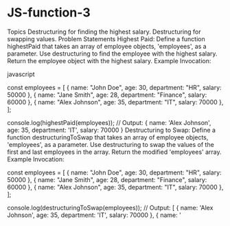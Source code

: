 # JS-function-3
Topics
Destructuring for finding the highest salary.
Destructuring for swapping values.
Problem Statements
Highest Paid: Define a function highestPaid that takes an array of employee objects, 'employees', as a parameter. Use destructuring to find the employee with the highest salary. Return the employee object with the highest salary.
Example Invocation:

javascript

const employees = [
  { name: "John Doe", age: 30, department: "HR", salary: 50000 },
  { name: "Jane Smith", age: 28, department: "Finance", salary: 60000 },
  { name: "Alex Johnson", age: 35, department: "IT", salary: 70000 },
];

console.log(highestPaid(employees)); // Output: { name: 'Alex Johnson', age: 35, department: 'IT', salary: 70000 }
Destructuring to Swap: Define a function destructuringToSwap that takes an array of employee objects, 'employees', as a parameter. Use destructuring to swap the values of the first and last employees in the array. Return the modified 'employees' array.
Example Invocation:

const employees = [
  { name: "John Doe", age: 30, department: "HR", salary: 50000 },
  { name: "Jane Smith", age: 28, department: "Finance", salary: 60000 },
  { name: "Alex Johnson", age: 35, department: "IT", salary: 70000 },
];

console.log(destructuringToSwap(employees)); // Output: [ { name: 'Alex Johnson', age: 35, department: 'IT', salary: 70000 }, { name: '
